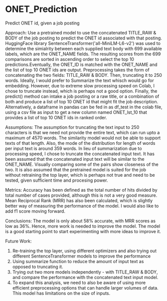 # ONET_Prediction
Predict ONET id, given a job posting

Approach:
Use a pretrained model to use the concatenated TITLE_RAW & BODY of the job posting to predict the ONET id associated with that posting. 
HuggingFace library SentenceTransformer('all-MiniLM-L6-v2') was used to determine the simialrity between each supplied text body with 699 available labels, which are the ONET_NAME fields. The resulting scores from the 699 comparisons are sorted in ascending order to select the top 10 predictions.Eventually, the ONET_ID is matched with the ONET_NAME and the list of top 10 ONET ids are output. 
Preprocessing takes the form of concatenating the two fields: TITLE_RAW & BODY. Then, truncating it to 250 words. Ideally, I would prefer to Summarize the text whisch would go for embedding. However, due to extreme slow processing speed on Colab, I chose to truncate instead, which is perhaps not a good option. 
Finally, the predict() method can intake a job posting or a raw title, or a combination of both and produce a list of top 10 ONET id that might fit the job description. 
Alternatively, a dataframe in pandas can be fed in as df_test in the colab file, using a csv file as input to get a new column named ONET_lst_10 that provides a list of top 10 ONET ids in ranked order.

Assumptions:
The assumption for truncating the text input to 250 characters is that we need not provide the entire text, which can run upto a maximum of 4570 words. The similarity model would not be able to support texts of that length. Also, the mode of the distribution for length of words per input text is around 359 words. In lieu of summarization due to processing speed, I chose to truncate the concatenated input text. 
It has been assumed that the concatenated input text will be similar to the ONET_NAME. Visually comparing some of the pairs show closeness of the two. 
It is also assumed that the pretrained model is suited for the job without retraining the top layer, which is perhaps not true and need to be tested, given sufficient time and procesing power. 

Metrics:
Accuracy has been defined as the total number of hits divided by total number of cases provided, although this is not a very good measure. Mean Reciprocal Rank (MRR) has also been calculated, which is slightly better way of measuring the performance of the model. I would also like to add f1 score moving forward.

Conclusions:
The model is only about 58% accurate, with MRR scores as low as 36%. Hence, more work is needed to improve the model. The model is a good starting point to start experimenting with more ideas to improve it.

Future Work:
1. Re-training the top layer, using different optimizers and also trying out different SentenceTransformer models to improve the performance
2. Using summarize function to reduce the amount of input text as opposed to truncating it.
3. Trying out two more models independently - with TITLE_RAW & BODY, and compare the performance with the concatenated text input model.
4. To expand this analysis, we need to also be aware of using more efficient preprocessing options that can handle larger volumes of data. This model has limitations on the size of inputs. 
